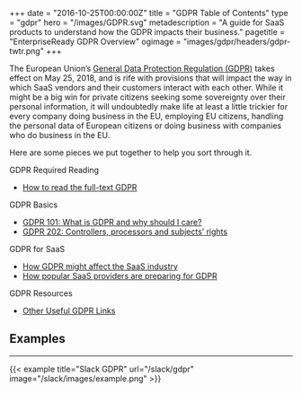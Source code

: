 +++
date = "2016-10-25T00:00:00Z"
title = "GDPR Table of Contents"
type = "gdpr"
hero = "/images/GDPR.svg"
metadescription = "A guide for SaaS products to understand how the GDPR impacts their business."
pagetitle = "EnterpriseReady GDPR Overview"
ogimage = "images/gdpr/headers/gdpr-twtr.png"
+++

The European Union’s [General Data Protection Regulation (GDPR)](https://www.eugdpr.org/) takes effect on May 25, 2018, and is rife with provisions that will impact the way in which SaaS vendors and their customers interact with each other. While it might be a big win for private citizens seeking some sovereignty over their personal information, it will undoubtedly make life at least a little trickier for every company doing business in the EU, employing EU citizens, handling the personal data of European citizens or doing business with companies who do business in the EU.

Here are some pieces we put together to help you sort through it.

GDPR Required Reading  
- [How to read the full-text GDPR](/gdpr/how-to-read-gdpr)  

GDPR Basics  
- [GDPR 101: What is GDPR and why should I care?](/gdpr/what-is-gdpr)  
- [GDPR 202: Controllers, processors and subjects’ rights](/gdpr/gdpr-202)  

GDPR for SaaS  
* [How GDPR might affect the SaaS industry](/gdpr/gdpr-saas)  
* [How popular SaaS providers are preparing for GDPR](/gdpr/preparing-for-gdpr)  

GDPR Resources  
* [Other Useful GDPR Links](/gdpr/useful-gdpr-links)  

## Examples
----   
{{< example title="Slack GDPR" url="/slack/gdpr" image="/slack/images/example.png" >}}
